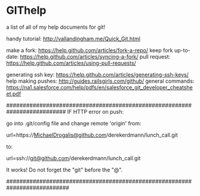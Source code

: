 # GIThelp
a list of all of my help documents for git!

handy tutorial:        http://vallandingham.me/Quick_Git.html

make a fork:           https://help.github.com/articles/fork-a-repo/
keep fork up-to-date:  https://help.github.com/articles/syncing-a-fork/
pull request:          https://help.github.com/articles/using-pull-requests/

generating ssh key:    https://help.github.com/articles/generating-ssh-keys/
help making pushes:    http://guides.railsgirls.com/github/
general commands:      https://na1.salesforce.com/help/pdfs/en/salesforce_git_developer_cheatsheet.pdf



##########################################################################
IF HTTP error on push:

go into .git/config file and change remote 'origin' from:

url=https://MichaelDrogalis@github.com/derekerdmann/lunch_call.git 

to:

url=ssh://git@github.com/derekerdmann/lunch_call.git

It works!
Do not forget the "git" before the "@".

###########################################################################

